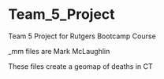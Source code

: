 # Team_5_Project
Team 5 Project for Rutgers Bootcamp Course

_mm files are Mark McLaughlin

These files create a geomap of deaths in CT